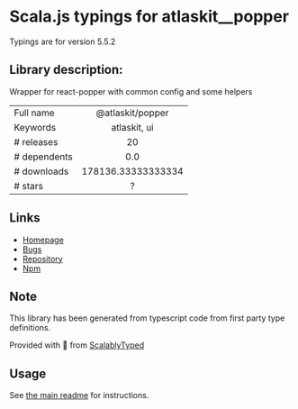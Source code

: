 
# Scala.js typings for atlaskit__popper

Typings are for version 5.5.2

## Library description:
Wrapper for react-popper with common config and some helpers

|                    |                 |
| ------------------ | :-------------: |
| Full name          | @atlaskit/popper |
| Keywords           | atlaskit, ui |
| # releases         | 20 |
| # dependents       | 0.0 |
| # downloads        | 178136.33333333334 |
| # stars            | ? |

## Links
- [Homepage](https://atlaskit.atlassian.com/packages/design-system/popper)
- [Bugs](https://bitbucket.org/atlassian/atlassian-frontend-mirror/issues)
- [Repository](https://bitbucket.org/atlassian/atlassian-frontend-mirror)
- [Npm](https://www.npmjs.com/package/%40atlaskit%2Fpopper)
    


## Note
This library has been generated from typescript code from first party type definitions.

Provided with :purple_heart: from [ScalablyTyped](https://github.com/oyvindberg/ScalablyTyped)

## Usage
See [the main readme](../../readme.md) for instructions.


